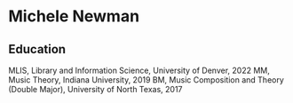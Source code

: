 # Michele Newman

## Education
MLIS, Library and Information Science, University of Denver, 2022
MM, Music Theory, Indiana University, 2019
BM, Music Composition and Theory (Double Major), University of North Texas, 2017
